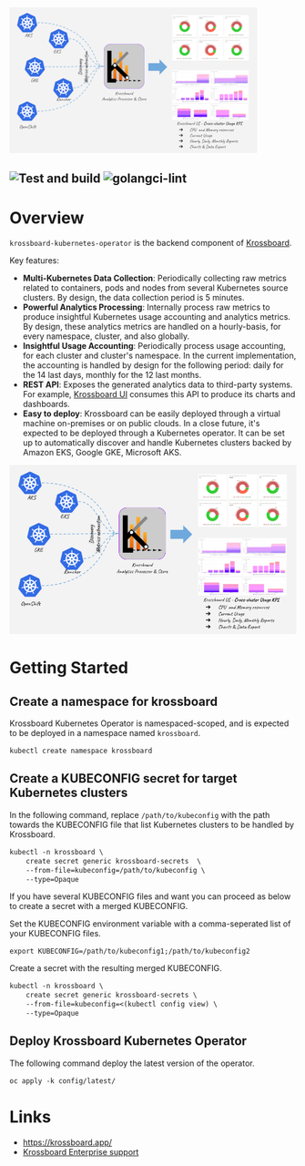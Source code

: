 ![](krossboard-architecture-thumbnail.png)


![Test and build](https://github.com/2-alchemists/krossboard-kubernetes-operator/workflows/test-and-build/badge.svg)
![golangci-lint](https://github.com/2-alchemists/krossboard-kubernetes-operator/workflows/golangci-lint/badge.svg)
---

# Overview
`krossboard-kubernetes-operator` is the backend component of [Krossboard](https://github.com/2-alchemists/krossboard).

Key features:

* **Multi-Kubernetes Data Collection**: Periodically collecting raw metrics related to containers, pods and nodes from several Kubernetes source clusters. By design, the data collection period is 5 minutes.
* **Powerful Analytics Processing**: Internally process raw metrics to produce insightful Kubernetes usage accounting and analytics metrics. By design, these analytics metrics are handled on a hourly-basis, for every namespace, cluster, and also globally.
* **Insightful Usage Accounting**: Periodically process usage accounting, for each cluster and cluster's namespace. In the current implementation, the accounting is handled by design for the following period:  daily for the 14 last days, monthly for the 12 last months.
* **REST API**: Exposes the generated analytics data to third-party systems. For example, [Krossboard UI](https://github.com/2-alchemists/krossboard-ui) consumes this API to produce its charts and dashboards.
* **Easy to deploy**: Krossboard can be easily deployed through a virtual machine on-premises or on public clouds. In a close future, it's expected to be deployed through a Kubernetes operator. It can be set up to automatically discover and handle Kubernetes clusters backed by Amazon EKS, Google GKE, Microsoft AKS.

![](krossboard-architecture-overview.png)


# Getting Started

## Create a namespace for krossboard

Krossboard Kubernetes Operator is namespaced-scoped, and is expected to be deployed in a namespace named `krossboard`.


```
kubectl create namespace krossboard
```

## Create a KUBECONFIG secret for target Kubernetes clusters

In the following command, replace `/path/to/kubeconfig` with the path towards the KUBECONFIG file that list Kubernetes clusters to be handled by Krossboard. 

```
kubectl -n krossboard \
    create secret generic krossboard-secrets  \
    --from-file=kubeconfig=/path/to/kubeconfig \
    --type=Opaque
```

If you have several KUBECONFIG files and want you can proceed as below to create a secret with a merged KUBECONFIG.

Set the KUBECONFIG environment variable with a comma-seperated list of your KUBECONFIG files.

```
export KUBECONFIG=/path/to/kubeconfig1;/path/to/kubeconfig2
```

Create a secret with the resulting merged KUBECONFIG.
```
kubectl -n krossboard \
    create secret generic krossboard-secrets \
    --from-file=kubeconfig=<(kubectl config view) \
    --type=Opaque
```

## Deploy Krossboard Kubernetes Operator
The following command deploy the latest version of the operator.

```
oc apply -k config/latest/
```

# Links

* https://krossboard.app/
* [Krossboard Enterprise support](https://krossboard.app/#pricing) 
